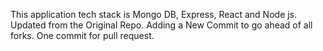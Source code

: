 This application tech stack is Mongo DB, Express, React and Node js.
Updated from the Original Repo.
Adding a New Commit to go ahead of all forks.
One commit for pull request.

